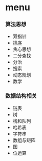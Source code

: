 # menu 

### 算法思想

- 双指针
- [排序](leetcode/sorting)
- 贪心思想
- 二分查找
- 分治
- 搜索
- 动态规划
- 数学

### 数据结构相关

- 链表
- 树
- 栈和队列
- 哈希表
- 字符串
- 数组与矩阵
- 图
- 位运算
